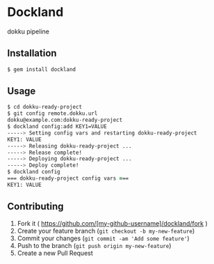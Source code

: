 # Dockland

dokku pipeline

## Installation

```zsh
$ gem install dockland
```

## Usage

```zsh
$ cd dokku-ready-project
$ git config remote.dokku.url
dokku@example.com:dokku-ready-project
$ dockland config:add KEY1=VALUE
-----> Setting config vars and restarting dokku-ready-project
KEY1: VALUE
-----> Releasing dokku-ready-project ...
-----> Release complete!
-----> Deploying dokku-ready-project ...
-----> Deploy complete!
$ dockland config
=== dokku-ready-project config vars ===
KEY1: VALUE
```

## Contributing

1. Fork it ( https://github.com/[my-github-username]/dockland/fork )
2. Create your feature branch (`git checkout -b my-new-feature`)
3. Commit your changes (`git commit -am 'Add some feature'`)
4. Push to the branch (`git push origin my-new-feature`)
5. Create a new Pull Request
